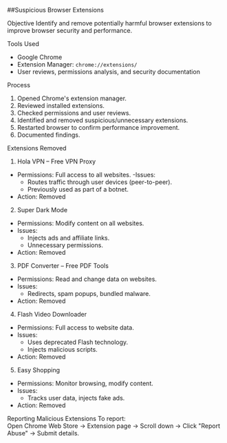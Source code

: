 ##Suspicious Browser Extensions

Objective
Identify and remove potentially harmful browser extensions to improve browser security and performance.

Tools Used
- Google Chrome
- Extension Manager: `chrome://extensions/`
- User reviews, permissions analysis, and security documentation

Process
1. Opened Chrome's extension manager.
2. Reviewed installed extensions.
3. Checked permissions and user reviews.
4. Identified and removed suspicious/unnecessary extensions.
5. Restarted browser to confirm performance improvement.
6. Documented findings.

Extensions Removed
1. Hola VPN – Free VPN Proxy
- Permissions: Full access to all websites.
  -Issues:
  - Routes traffic through user devices (peer-to-peer).
  - Previously used as part of a botnet.
- Action: Removed

2. Super Dark Mode
- Permissions: Modify content on all websites.
- Issues:
  - Injects ads and affiliate links.
  - Unnecessary permissions.
- Action: Removed

3. PDF Converter – Free PDF Tools
- Permissions: Read and change data on websites.
- Issues:
  - Redirects, spam popups, bundled malware.
- Action: Removed

4. Flash Video Downloader
- Permissions: Full access to website data.
- Issues:
  - Uses deprecated Flash technology.
  - Injects malicious scripts.
- Action: Removed

5. Easy Shopping
- Permissions: Monitor browsing, modify content.
- Issues:
  - Tracks user data, injects fake ads.
- Action: Removed

Reporting Malicious Extensions
To report:  
Open Chrome Web Store → Extension page → Scroll down → Click "Report Abuse" → Submit details.

